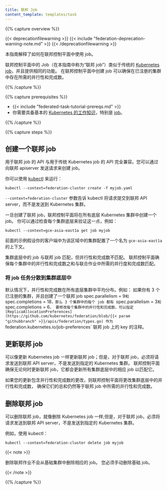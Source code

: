 ```yaml
---
title: 联邦 Job
content_template: templates/task
---
```


<!--
---
title: Federated Jobs
content_template: templates/task
---
-->

{{% capture overview %}}

{{< deprecationfilewarning >}}
{{< include "federation-deprecation-warning-note.md" >}}
{{< /deprecationfilewarning >}}

<!--
This guide explains how to use jobs in the federation control plane.

Jobs in the federation control plane (referred to as "federated jobs" in
this guide) are similar to the traditional [Kubernetes
jobs](/docs/concepts/workloads/controllers/job/), and provide the same functionality.
Creating jobs in the federation control plane ensures that the desired number of
parallelism and completions exist across the registered clusters.
-->
本指南解释了如何在联邦控制平面中使用 job。

联邦控制平面中的 Job（在本指南中称为“联邦 job”）类似于传统的 [Kubernetes job](/docs/concepts/workloads/controllers/job/)，并且提供相同的功能。
在联邦控制平面中创建 job 可以确保在已注册的集群中存在所需的并行性和完成数。

{{% /capture %}}

{{% capture prerequisites %}}

* {{< include "federated-task-tutorial-prereqs.md" >}}
* 你需要具备基本的 [Kubernetes 的工作知识](/docs/tutorials/kubernetes-basics/)，特别是 [job](/docs/concepts/workloads/controllers/jobs-run-to-completion/)。
<!--
* You should also have a basic
[working knowledge of Kubernetes](/docs/tutorials/kubernetes-basics/) in
general and [jobs](/docs/concepts/workloads/controllers/jobs-run-to-completion/) in particular.
-->

{{% /capture %}}

{{% capture steps %}}

<!--
## Creating a federated job
-->

## 创建一个联邦 job

<!--
The API for federated jobs is fully compatible with the
API for traditional Kubernetes jobs. You can create a job by sending
a request to the federation apiserver.

You can do that using [kubectl](/docs/user-guide/kubectl/) by running:
-->

用于联邦 job 的 API 与用于传统 Kubernetes job 的 API 完全兼容。您可以通过向联邦 apiserver 发送请求来创建 job。

你可以使用 [kubectl](/docs/user-guide/kubectl/) 来运行：

``` shell
kubectl --context=federation-cluster create -f myjob.yaml
```

<!--
The `--context=federation-cluster` flag tells kubectl to submit the
request to the federation API server instead of sending it to a Kubernetes
cluster.
-->
`--context=federation-cluster` 参数告诉 kubectl 将请求提交到联邦 API server，而不是发送到 Kubernetes 集群。

<!--
Once a federated job is created, the federation control plane creates
a job in all underlying Kubernetes clusters.
You can verify this by checking each of the underlying clusters, for example:
-->
一旦创建了联邦 job，联邦控制平面将在所有底层 Kubernetes 集群中创建一个 job。
你可以通过检查每个集群底层来验证这一点，例如：

``` shell
kubectl --context=gce-asia-east1a get job myjob
```

<!--
The previous example assumes that you have a context named `gce-asia-east1a`
configured in your client for your cluster in that zone.
-->
前面的示例假设你的客户端中为该区域中的集群配置了一个名为 `gce-asia-east1a` 的上下文。

<!--
The jobs in the underlying clusters match the federated job
except in the number of parallelism and completions. The federation control plane ensures that the
sum of the parallelism and completions in each cluster matches the desired number of parallelism and completions in the
federated job.
-->
集群底层中的 job 与联邦 job 匹配，但并行性和完成数不匹配。
联邦控制平面确保每个集群中的并行性和完成数之和与联合作业中所需的并行度和完成数匹配。

<!--
### Spreading job tasks in underlying clusters
-->

### 将 job 任务分散到集群底层中

<!--
By default, parallelism and completions are spread equally in all underlying clusters. For example:
if you have 3 registered clusters and you create a federated job with
`spec.parallelism = 9` and `spec.completions = 18`, then each job in the 3 clusters has
`spec.parallelism = 3` and `spec.completions = 6`.
To modify the number of parallelism and completions in each cluster, you can specify
[ReplicaAllocationPreferences](https://github.com/kubernetes/federation/blob/{{< param "githubbranch" >}}/apis/federation/types.go)
as an annotation with key `federation.kubernetes.io/job-preferences`
on the federated job.
-->
默认情况下，并行性和完成数在所有底层集群中平均分布。例如：
如果你有 3 个已注册的集群，并且创建了一个联邦 job
spec.parallelism = 9` 和 `spec.completions = 18`，那么 3 个集群中的每个 job 都有 `spec.parallelism = 3` 和 `spec.completions = 6`。
要修改每个集群中的并行性和完成数，可以指定 [ReplicaAllocationPreferences](https://github.com/kubernetes/federation/blob/{{< param "githubbranch" >}}/apis/federation/types.go)
作为 `federation.kubernetes.io/job-preferences` 联邦 job 上的 key 的注释。

<!--
## Updating a federated job
-->

## 更新联邦 job

<!--
You can update a federated job as you would update a Kubernetes
job; however, for a federated job, you must send the request to
the federation API server instead of sending it to a specific Kubernetes cluster.
The federation control plane ensures that whenever the federated job is
updated, it updates the corresponding job in all underlying clusters to
match it.
-->
可以像更新 Kubernetes job 一样更新联邦 job；但是，对于联邦 job，必须将请求发送到联邦 API server，不是发送到指定的 Kubernetes 集群。
联邦控制平面确保无论何时更新联邦 job，它都会更新所有集群底层中的相应 job 以匹配它。

<!--
If your update includes a change in number of parallelism and completions, the federation
control plane changes the number of parallelism and completions in underlying clusters to
ensure that their sum remains equal to the number of desired parallelism and completions in
federated job.
-->
如果您的更新包含并行性和完成数的更改，则联邦控制平面将更改集群底层中的并行性和完成数，
确保它们的总和仍然等于联邦 job 中所需的并行性和完成数。

<!--
## Deleting a federated job
-->

## 删除联邦 job

<!--
You can delete a federated job as you would delete a Kubernetes
job; however, for a federated job, you must send the request to
the federation API server instead of sending it to a specific Kubernetes cluster.
-->
可以删除联邦 job，就像删除 Kubernetes job 一样;但是，对于联邦 job，必须将请求发送到联邦 API server，不是发送到指定的 Kubernetes 集群。

<!--
For example, with kubectl:
-->
例如，使用 kubectl：

```shell
kubectl --context=federation-cluster delete job myjob
```

{{< note >}}

<!--
Deleting a federated job will not delete the
corresponding jobs from underlying clusters.
You must delete the underlying jobs manually.
-->
删除联邦作业不会从基础集群中删除相应的 job。
您必须手动删除基础 job。

{{< /note >}}

{{% /capture %}}


